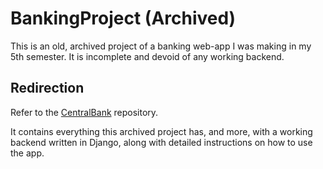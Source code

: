 # BankingProject (Archived)

This is an old, archived project of a banking web-app I was making in my 5th semester. It is incomplete and devoid of any working backend.

## Redirection
Refer to the [CentralBank](https://github.com/rafi007akhtar/CentralBank) repository. 

It contains everything this archived project has, and more, with a working backend written in Django, along with detailed instructions on how to use the app.
